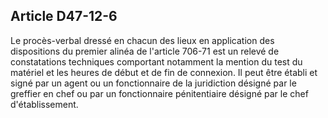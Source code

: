Article D47-12-6
----
Le procès-verbal dressé en chacun des lieux en application des dispositions du
premier alinéa de l'article 706-71 est un relevé de constatations techniques
comportant notamment la mention du test du matériel et les heures de début et de
fin de connexion. Il peut être établi et signé par un agent ou un fonctionnaire
de la juridiction désigné par le greffier en chef ou par un fonctionnaire
pénitentiaire désigné par le chef d'établissement.
